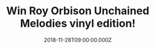 ---
campaign-uuid: "c-5033d9af-8755-492e-b8d2-4eb1ec3f7162"
type: "Competition"
category: "Music"
date: "2018-11-28T09:00:00.000Z"
end-date: "2019-01-28T23:59:00.000Z"
disable-form: false
is_promoted: false
has_entry_page: true
title: "Win Roy Orbison Unchained Melodies vinyl edition!"
competition-description: "<p>Roy Orbison new album infuses Orbison’s original vocal\
  \ performances with the emotion and world-class musicianship of London’s most beloved\
  \ orchestra, as heard on the international hit albums If I Can Dream: Elvis Presley\
  \ with The Royal Philharmonic Orchestra and The Wonder of You: Elvis Presley with\
  \ The Royal Philharmonic Orchestra.</p>\r\n<p>We have a copy of Roy Orbison new\
  \ album Unchained Melodies on vinyl to one of our members to win. Sure you won’\
  t want to miss it… click below for a chance to win!</p>"
hero-header: "Win Roy Orbison Unchained Melodies vinyl edition!"
terms-confirmation: "N/A"
banner-img: "https://assets.expresslyapp.com/asset-e304c6aa-7bd4-4574-a181-ec81063adfc6.jpg"
logo-left-href: "http://club.expressly.io"
logo-left-image: "https://assets.expresslyapp.com/asset-15e8c3f1-61da-43f9-9204-018b2c3bc22d.jpg"
logo-left-title: "Expressly Club"
bg-image-hero: "https://assets.expresslyapp.com/asset-0489b5bb-6488-4bc3-9c91-4911339adee8.jpg"
bg-image-first: "https://assets.expresslyapp.com/asset-dc610aec-7c4e-4e41-a48e-de6e63399962.jpg"
section1-content: "<p>Working once again at the world-famous Abbey Road Studios, returning\
  \ producers Nick Patrick and Don Reedman add elegant and spirited arrangements to\
  \ accompany some of the most beloved gems from Orbison’s career—not only singles\
  \ like “Blue Bayou,” “The Crowd” and “Crawling Back,” but fan favorites like “Heartbreak\
  \ Radio” plus “California Blue,” “Danny Boy” and “Walk On,” three tracks that were\
  \ included after Roy’s estate reached out to fans for their feedback.</p> \r\n<p>Additionally,\
  \ the album will feature instrumental backing from “Roy’s boys”: his three sons\
  \ Wesley, Roy Jr. (on guitars) and Alex (playing drums). The album also features\
  \ backing vocals on eight tracks from the “Orbison girls”: Emily Orbison (Wesley’\
  s daughter), Jen Hicks (Wesley’s fiancé), Åsa Orbison (Roy Jr.’s wife) and Erika\
  \ Wolf Orbison (Alex’s wife – their forthcoming daughter kicks along to the beat\
  \ as well). Tracks like “Unchained Melody” and “Heartbreak Radio” feature as many\
  \ as eight Orbisons, counting Roy himself.</p>"
entry-title: "Win Roy Orbison Unchained Melodies vinyl edition!"
entry-content: "Enter the draw to win Roy Orbison Unchained Melodies vinyl edition\
  \ by completing the form below before 23:59 on 28th of January 2019."
has-winner: false
prize-description: "Roy Orbison Unchained Melodies vinyl edition."
special-conditions: "This competition is also available on: https://aaa.nme.com/competitions/roy-orbison-vinyl-edition\r\
  \nMultiple entries are allowed up to one every day."
country-restrictions:
- "GB"
---